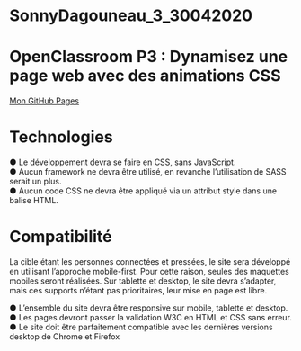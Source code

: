 # SonnyDagouneau_3_30042020

# OpenClassroom P3 : Dynamisez une page web avec des animations CSS
[Mon GitHub Pages](https://sonnik-pixel.github.io/SonnyDagouneau_3_30042020/)

# Technologies
● Le développement devra se faire en CSS, sans JavaScript.</br>
● Aucun framework ne devra être utilisé, en revanche l’utilisation de SASS serait un
plus.</br>
● Aucun code CSS ne devra être appliqué via un attribut style dans une balise HTML.</br>

# Compatibilité
La cible étant les personnes connectées et pressées, le site sera développé en utilisant
l’approche mobile-first. Pour cette raison, seules des maquettes mobiles seront réalisées.
Sur tablette et desktop, le site devra s’adapter, mais ces supports n’étant pas prioritaires,
leur mise en page est libre.

● L’ensemble du site devra être responsive sur mobile, tablette et desktop.
● Les pages devront passer la validation W3C en HTML et CSS sans erreur.
● Le site doit être parfaitement compatible avec les dernières versions desktop de
Chrome et Firefox
